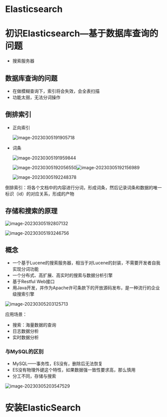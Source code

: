 # Elasticsearch

# 初识Elasticsearch—基于数据库查询的问题

- 搜索服务器

## 数据库查询的问题

- 在做模糊查询下，索引将会失效，会全表扫描
- 功能太弱，无法分词操作

## 倒排索引

- 正向索引

  ![image-20230305191905718](http://gd.7n.cdn.wzl1.top/typora/img/image-20230305191905718.png)

- 词条

  ![image-20230305191959844](http://gd.7n.cdn.wzl1.top/typora/img/image-20230305191959844.png)

  ![image-20230305192056550](http://gd.7n.cdn.wzl1.top/typora/img/image-20230305192056550.png)![image-20230305192156989](http://gd.7n.cdn.wzl1.top/typora/img/image-20230305192157284.png)

  ![image-20230305192248378](http://gd.7n.cdn.wzl1.top/typora/img/image-20230305192248378.png)

倒排索引：将各个文档中的内容进行分词，形成词条，然后记录词条和数据的唯一标识（id）的对应关系，形成的产物

## 存储和搜索的原理

![image-20230305192807132](http://gd.7n.cdn.wzl1.top/typora/img/image-20230305192807132.png)

![image-20230305193246756](http://gd.7n.cdn.wzl1.top/typora/img/image-20230305193246756.png)

## 概念

- 一个基于Lucene的搜索服务器，相当于对Lucene的封装，不需要开发者自我实现分词功能
- 一个分布式、高扩展、高实时的搜索与数据分析引擎
- 基于Restful Web接口
- 用Java开发，并作为Apache许可条款下的开放源码发布，是一种流行的企业级搜索引擎

![image-20230305203125713](http://gd.7n.cdn.wzl1.top/typora/img/image-20230305203125713.png)

应用场景：

- 搜索：海量数据的查询
- 日志数据分析
- 实时数据分析

###  与MySQL的区别

- MySQL——事务性，ES没有，删除后无法恢复
- ES没有物理外键这个特性，如果数据强一致性要求高，那么慎用
- 分工不同，存储与搜索

![image-20230305203547529](http://gd.7n.cdn.wzl1.top/typora/img/image-20230305203547529.png)

# 安装ElasticSearch

